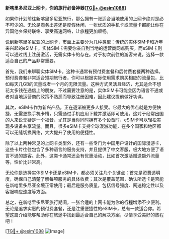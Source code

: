 **新喀里多尼亚上网卡，你的旅行必备神器[[TG💪+ @esim1088](https://t.me/s/esim1088)]**

如果你计划前往新喀里多尼亚旅行，那么拥有一张适合当地使用的上网卡绝对是必不可少的。无论是商务出差还是度假休闲，一张优质的手机卡或流量卡都能让你在异国他乡保持联络、享受高速网络，让旅程更加顺畅。

说到新喀里多尼亚的上网卡，市面上主要分为几种类型：传统的实体SIM卡和近年来兴起的eSIM卡。实体SIM卡需要你亲自到当地的运营商网点购买，而eSIM卡则可以通过线上注册激活，无需实体卡的存在。对于初次前往的游客来说，选择一款适合自己的产品非常重要。

首先，我们来聊聊实体SIM卡。这种卡通常有预付费套餐和后付费套餐两种选择。预付费套餐非常适合短期旅行者，你可以根据实际使用需求购买相应的流量包，比如每天几GB的流量或者一个月的无限流量。这种方式灵活且经济，尤其适合不想花太多钱在通信上的朋友。不过需要注意的是，实体SIM卡可能会因为语言不通或者对当地运营商的政策不熟悉而导致注册困难，因此建议提前做好功课。

其次，eSIM卡作为新兴产品，正在逐渐被更多人接受。它最大的优点就是方便快捷，无需更换手机卡槽，只需通过手机应用下载并激活即可使用。这对于经常出国的人来说无疑是一个福音，尤其是当你同时拥有多个设备时，eSIM卡可以轻松实现多设备共享流量。而且，很多eSIM卡支持全球漫游功能，在多个国家和地区都可以无缝切换网络，大大提升了使用的便捷性。

除了以上两种常见的上网卡类型外，还有一些专门为中国用户设计的国际漫游卡，这些卡片往往包含了多种语言的服务支持，并且提供了中文客服，极大地方便了语言不通的旅客。此外，这类卡通常还会有优惠活动，比如首次激活赠送额外流量等，性价比非常高。

无论你是选择实体SIM卡还是eSIM卡，都必须关注几个关键点：首先是资费透明度，确保自己清楚了解每项服务的具体收费；其次是覆盖范围，确认所选卡是否能在新喀里多尼亚全境正常使用；最后是服务质量，包括信号强度、网速稳定性以及客服响应速度等方面。

总之，在新喀里多尼亚旅行期间，一张合适的上网卡能为你的行程增添不少便利。无论是追求实惠的预付费套餐，还是注重便捷性的eSIM卡，总有一款适合你。希望这篇介绍能够帮助你在旅途中找到最适合自己的解决方案，尽情享受美好的旅程吧！

[[TG💪+ @esim1088](https://t.me/s/esim1088) ![Image](https://i.postimg.cc/4NQfJmqS/Snipaste-2025-05-13-00-14-12.png)]